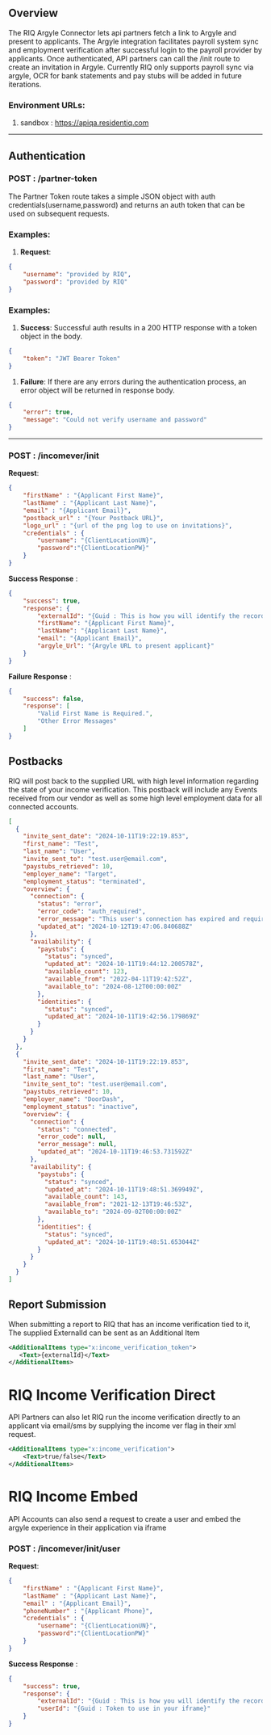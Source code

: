 ## Overview
The RIQ Argyle Connector lets api partners fetch a link to Argyle and present to applicants. The Argyle integration facilitates payroll system sync and employment verification after successful login to the payroll provider by applicants. Once authenticated, API partners can call the /init route to create an invitation in Argyle. Currently RIQ only supports payroll sync via argyle, OCR for bank statements and pay stubs will be added in future iterations.

### Environment URLs:
1. sandbox : https://apiqa.residentiq.com


***

## Authentication

### POST : /partner-token
The Partner Token route takes a simple JSON object with auth credentials(username,password) and returns an auth token that can be used on subsequent requests.

### Examples:
1. **Request**: 
```JSON
{
    "username": "provided by RIQ",
    "password": "provided by RIQ"    
}
```

### Examples:
1. **Success**: Successful auth results in a 200 HTTP response with a token object in the body.
```JSON
{
    "token": "JWT Bearer Token"
}
```

1. **Failure**: If there are any errors during the authentication process, an error object will be returned in response body.
```JSON
{
    "error": true,
    "message": "Could not verify username and password"
}
```

***

### POST : /incomever/init
**Request**: 
```json
{
    "firstName" : "{Applicant First Name}",
    "lastName" : "{Applicant Last Name}",
    "email" : "{Applicant Email}",
    "postback_url" : "{Your Postback URL}",
    "logo_url" : "{url of the png log to use on invitations}",
    "credentials" : {
        "username": "{ClientLocationUN}",
        "password":"{ClientLocationPW}"
    }
}
```

**Success Response** : 
```json
{
    "success": true,
    "response": {
        "externalId": "{Guid : This is how you will identify the record to RIQ moving forward}",
        "firstName": "{Applicant First Name}",
        "lastName": "{Applicant Last Name}",
        "email": "{Applicant Email}",
        "argyle_Url": "{Argyle URL to present applicant}"
    }
}
```

**Failure Response** : 
```json
{
    "success": false,
    "response": [
        "Valid First Name is Required.",
        "Other Error Messages"
    ]
}
```
## Postbacks
RIQ will post back to the supplied URL with high level information regarding the state of your income verification. This postback will include any Events received from our vendor as well as some high level employment data for all connected accounts.

```json
[
  {
    "invite_sent_date": "2024-10-11T19:22:19.853",
    "first_name": "Test",
    "last_name": "User",
    "invite_sent_to": "test.user@email.com",
    "paystubs_retrieved": 10,
    "employer_name": "Target",
    "employment_status": "terminated",
    "overview": {
      "connection": {
        "status": "error",
        "error_code": "auth_required",
        "error_message": "This user's connection has expired and requires re-authentication.",
        "updated_at": "2024-10-12T19:47:06.840688Z"
      },
      "availability": {
        "paystubs": {
          "status": "synced",
          "updated_at": "2024-10-11T19:44:12.200578Z",
          "available_count": 123,
          "available_from": "2022-04-11T19:42:52Z",
          "available_to": "2024-08-12T00:00:00Z"
        },
        "identities": {
          "status": "synced",
          "updated_at": "2024-10-11T19:42:56.179869Z"
        }
      }
    }
  },
  {
    "invite_sent_date": "2024-10-11T19:22:19.853",
    "first_name": "Test",
    "last_name": "User",
    "invite_sent_to": "test.user@email.com",
    "paystubs_retrieved": 10,
    "employer_name": "DoorDash",
    "employment_status": "inactive",
    "overview": {
      "connection": {
        "status": "connected",
        "error_code": null,
        "error_message": null,
        "updated_at": "2024-10-11T19:46:53.731592Z"
      },
      "availability": {
        "paystubs": {
          "status": "synced",
          "updated_at": "2024-10-11T19:48:51.369949Z",
          "available_count": 143,
          "available_from": "2021-12-13T19:46:53Z",
          "available_to": "2024-09-02T00:00:00Z"
        },
        "identities": {
          "status": "synced",
          "updated_at": "2024-10-11T19:48:51.653044Z"
        }
      }
    }
  }
]
```


## Report Submission
When submitting a report to RIQ that has an income verification tied to it, The supplied ExternalId can be sent as an Additional Item
```xml
<AdditionalItems type="x:income_verification_token">
   <Text>{externalId}</Text>
</AdditionalItems>
```

# RIQ Income Verification Direct
API Partners can also let RIQ run the income verification directly to an applicant via email/sms by supplying the income ver flag in their xml request.

```xml
<AdditionalItems type="x:income_verification">
    <Text>true/false</Text>
</AdditionalItems>
```

# RIQ Income Embed
API Accounts can also send a request to create a user and embed the argyle experience in their application via iframe

### POST : /incomever/init/user
**Request**: 
```json
{
    "firstName" : "{Applicant First Name}",
    "lastName" : "{Applicant Last Name}",
    "email" : "{Applicant Email}",
    "phoneNumber" : "{Applicant Phone}",
    "credentials" : {
        "username": "{ClientLocationUN}",
        "password":"{ClientLocationPW}"
    }
}
```

**Success Response** : 
```json
{
    "success": true,
    "response": {
        "externalId": "{Guid : This is how you will identify the record to RIQ moving forward}",
        "userId": "{Guid : Token to use in your iframe}"
    }
}
```

